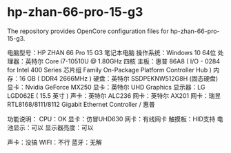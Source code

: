 # hp-zhan-66-pro-15-g3
The repository provides OpenCore configuration files for hp-zhan-66-pro-15-g3.

电脑型号：HP ZHAN 66 Pro 15 G3 笔记本电脑
操作系统：Windows 10 64位
处理器：英特尔 Core i7-10510U @ 1.80GHz 四核
主板：惠普 86A8 ( I/O - 0284 for Intel 400 Series 芯片组 Family On-Package Platform Controller Hub )
内存：16 GB ( DDR4 2666MHz )
硬盘：英特尔  SSDPEKNW512G8H (固态硬盘)
显卡：Nvidia GeForce MX250
显卡：英特尔 UHD Graphics
显示器：LG LGD062E ( 15.5 英寸  )
声卡：英特尔 ALC236
网卡：英特尔 AX201
网卡：瑞昱 RTL8168/8111/8112 Gigabit Ethernet Controller / 惠普

功能说明：
CPU：OK
显卡：仿冒UHD630
网卡：有线网卡
触摸板：HID支持
电池显示：可以
显示器亮度：可以

声卡：没搞
WIFI：不行
蓝牙：无解